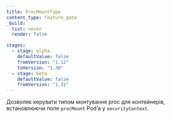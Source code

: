 ```yaml
---
title: ProcMountType
content_type: feature_gate
_build:
  list: never
  render: false

stages:
  - stage: alpha
    defaultValue: false
    fromVersion: "1.12"
    toVersion: "1.30"
  - stage: beta
    defaultValue: false
    fromVersion: "1.31"
---
```

Дозволяє керувати типом монтування proc для контейнерів, встановлюючи поле `procMount` Podʼа у `securityContext`.
